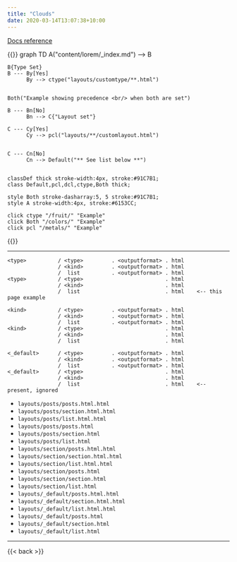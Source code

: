 ```yaml
---
title: "Clouds"
date: 2020-03-14T13:07:38+10:00
---
```



[Docs reference](https://gohugo.io/templates/lookup-order/#examples-layout-lookup-for-section-pages)

{{<mermaid>}}
graph TD
    A("content/lorem/_index.md") --> B
    
    B{Type Set}
    B --- By[Yes]
          By --> ctype("layouts/customtype/**.html")
    

    Both("Example showing precedence <br/> when both are set")

    B --- Bn[No]
          Bn --> C{"Layout set"}

    C --- Cy[Yes]
          Cy --> pcl("layouts/**/customlayout.html")


    C --- Cn[No]
          Cn --> Default("** See list below **")
    

    classDef thick stroke-width:4px, stroke:#91C7B1;
    class Default,pcl,dcl,ctype,Both thick;

    style Both stroke-dasharray:5, 5 stroke:#91C7B1;
    style A stroke-width:4px, stroke:#6153CC;

    click ctype "/fruit/" "Example"
    click Both "/colors/" "Example"
    click pcl "/metals/" "Example"



{{</mermaid>}}

---

```
<type>          / <type>         . <outputformat> . html
                / <kind>         . <outputformat> . html
                /  list          . <outputformat> . html
<type>          / <type>                          . html
                / <kind>                          . html
                /  list                           . html    <-- this page example

<kind>          / <type>         . <outputformat> . html
                / <kind>         . <outputformat> . html
                /  list          . <outputformat> . html
<kind>          / <type>                          . html
                / <kind>                          . html
                /  list                           . html

<_default>      / <type>         . <outputformat> . html
                / <kind>         . <outputformat> . html
                /  list          . <outputformat> . html
<_default>      / <type>                          . html
                / <kind>                          . html
                /  list                           . html    <-- present, ignored

```

- `layouts/posts/posts.html.html`
- `layouts/posts/section.html.html`
- `layouts/posts/list.html.html`   
- `layouts/posts/posts.html`       
- `layouts/posts/section.html`     
- `layouts/posts/list.html`        
- `layouts/section/posts.html.html`
- `layouts/section/section.html.html` 
- `layouts/section/list.html.html`    
- `layouts/section/posts.html`        
- `layouts/section/section.html`      
- `layouts/section/list.html`         
- `layouts/_default/posts.html.html`  
- `layouts/_default/section.html.html`
- `layouts/_default/list.html.html`   
- `layouts/_default/posts.html`       
- `layouts/_default/section.html`     
- `layouts/_default/list.html`        

---

{{< back >}}
